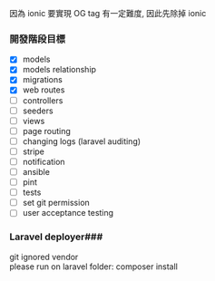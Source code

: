 因為 ionic 要實現 OG tag 有一定難度, 因此先除掉 ionic

### 開發階段目標 ###
- [x] models  
- [x] models relationship  
- [x] migrations  
- [x] web routes  
- [ ] controllers  
- [ ] seeders  
- [ ] views  
- [ ] page routing  
- [ ] changing logs (laravel auditing)  
- [ ] stripe  
- [ ] notification  
- [ ] ansible  
- [ ] pint  
- [ ] tests  
- [ ] set git permission
- [ ] user acceptance testing  
  
### Laravel deployer###  
git ignored vendor  
please run on laravel folder: composer install  
